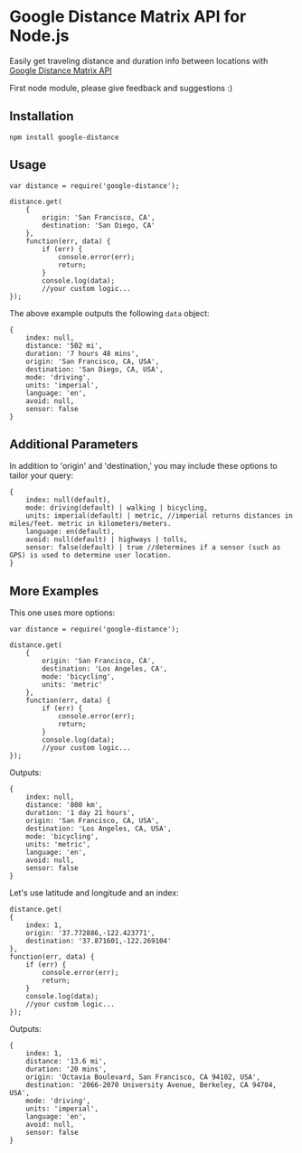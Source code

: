 # Google Distance Matrix API for Node.js
Easily get traveling distance and duration info between locations with [Google Distance Matrix API](https://developers.google.com/maps/documentation/distancematrix/)

First node module, please give feedback and suggestions :)

## Installation

	npm install google-distance

## Usage

	var distance = require('google-distance');

	distance.get(
		{	
			origin: 'San Francisco, CA', 
			destination: 'San Diego, CA'
		}, 
		function(err, data) { 
			if (err) {
				console.error(err);
				return;
			}
			console.log(data);
			//your custom logic...
	});

The above example outputs the following `data` object:

	{ 
		index: null,
		distance: '502 mi',
		duration: '7 hours 48 mins',
		origin: 'San Francisco, CA, USA',
		destination: 'San Diego, CA, USA',
		mode: 'driving',
		units: 'imperial',
		language: 'en',
		avoid: null,
		sensor: false 
	}

## Additional Parameters
In addition to 'origin' and 'destination,' you may include these options to tailor your query:

	{
		index: null(default),
		mode: driving(default) | walking | bicycling,
		units: imperial(default) | metric, //imperial returns distances in miles/feet. metric in kilometers/meters.
		language: en(default),
		avoid: null(default) | highways | tolls,
		sensor: false(default) | true //determines if a sensor (such as GPS) is used to determine user location.
	}

## More Examples
This one uses more options:

	var distance = require('google-distance');

	distance.get(
		{	
			origin: 'San Francisco, CA', 
			destination: 'Los Angeles, CA',
			mode: 'bicycling',
			units: 'metric'
		}, 
		function(err, data) { 
			if (err) {
				console.error(err);
				return;
			}
			console.log(data);
			//your custom logic...
	});

Outputs:

	{ 
		index: null,
		distance: '800 km',
		duration: '1 day 21 hours',
		origin: 'San Francisco, CA, USA',
		destination: 'Los Angeles, CA, USA',
		mode: 'bicycling',
		units: 'metric',
		language: 'en',
		avoid: null,
		sensor: false 
	}

Let's use latitude and longitude and an index:
	
	distance.get(
	{	
		index: 1,
		origin: '37.772886,-122.423771', 
		destination: '37.871601,-122.269104'
	}, 
	function(err, data) {
		if (err) {
			console.error(err);
			return;
		}
		console.log(data);
		//your custom logic...
	});

Outputs:

	{ 
		index: 1,
		distance: '13.6 mi',
		duration: '20 mins',
		origin: 'Octavia Boulevard, San Francisco, CA 94102, USA',
		destination: '2066-2070 University Avenue, Berkeley, CA 94704, USA',
		mode: 'driving',
		units: 'imperial',
		language: 'en',
		avoid: null,
		sensor: false 
	}